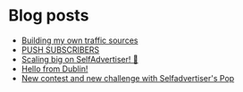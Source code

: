 # Blog posts
<!-- BLOG-POST-LIST:START -->
- [Building my own traffic sources](https://afflift.com/f/threads/building-my-own-traffic-sources.10721/)
- [PUSH SUBSCRIBERS](https://afflift.com/f/threads/push-subscribers.10716/)
- [Scaling big on SelfAdvertiser! 🤑](https://afflift.com/f/threads/scaling-big-on-selfadvertiser-%F0%9F%A4%91.10711/)
- [Hello from Dublin!](https://afflift.com/f/threads/hello-from-dublin.10718/)
- [New contest and new challenge with Selfadvertiser&#39;s Pop](https://afflift.com/f/threads/new-contest-and-new-challenge-with-selfadvertisers-pop.10676/)
<!-- BLOG-POST-LIST:END -->
